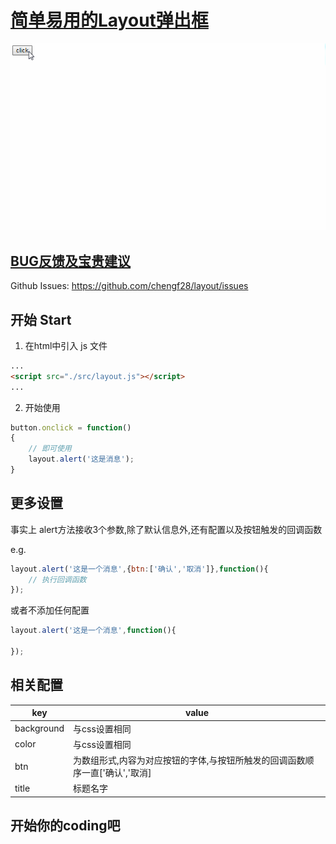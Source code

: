 # [简单易用的Layout弹出框][homepage]
![for example](./forexample.gif)
## [BUG反馈及宝贵建议][issues]
Github Issues: <https://github.com/chengf28/layout/issues>

## 开始 Start
1. 在html中引入 js 文件
```html
...
<script src="./src/layout.js"></script>
...
```
2. 开始使用

```js
button.onclick = function()
{
    // 即可使用
    layout.alert('这是消息');
}
```
## 更多设置
事实上 alert方法接收3个参数,除了默认信息外,还有配置以及按钮触发的回调函数

e.g.
```js
layout.alert('这是一个消息',{btn:['确认','取消']},function(){
    // 执行回调函数
});
```
或者不添加任何配置
```js
layout.alert('这是一个消息',function(){

});

```
## 相关配置

key|value
--|--|
background|与css设置相同
color|与css设置相同
btn|为数组形式,内容为对应按钮的字体,与按钮所触发的回调函数顺序一直['确认','取消]
title|标题名字



## 开始你的coding吧


[homepage]: https://github.com/chengf28/layout
[issues]: https://github.com/chengf28/layout/issues

